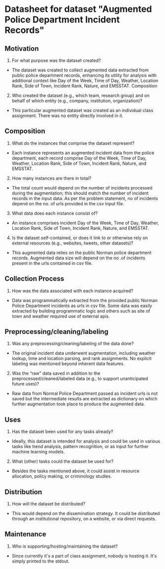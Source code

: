 # Datasheet for dataset "Augmented Police Department Incident Records"

## Motivation

1. For what purpose was the dataset created?
- The dataset was created to collect augmented data extracted from public police department records, enhancing its utility for analysis with additional context like Day of the Week, Time of Day, Weather, Location Rank, Side of Town, Incident Rank, Nature, and EMSSTAT.
Composition

2. Who created the dataset (e.g., which team, research group) and on behalf of which entity (e.g., company, institution, organization)?
- This particular augmented dataset was created as an individual class assignment. There was no entity directly involved in it.

## Composition

1. What do the instances that comprise the dataset represent?
- Each instance represents an augmented incident data from the police department, each record comprise Day of the Week, Time of Day, Weather, Location Rank, Side of Town, Incident Rank, Nature, and EMSSTAT.

2. How many instances are there in total?
- The total count would depend on the number of incidents processed during the augmentation; this should match the number of incident records in the input data. As per the problem statement, no of incidents depend on the no. of urls provided in the csv input file.

3. What data does each instance consist of?
- An instance comprises incident Day of the Week, Time of Day, Weather, Location Rank, Side of Town, Incident Rank, Nature, and EMSSTAT.

4. Is the dataset self-contained, or does it link to or otherwise rely on external resources (e.g., websites, tweets, other datasets)?
- This augmented data relies on the public Norman police department records. Augmented data size will depend on the no .of incidents present in the urls contained in csv file.

## Collection Process

1. How was the data associated with each instance acquired?
- Data was programmatically extracted from the provided public Norman Police Department incidents as urls in csv file. Some data was easily extracted by building programmatic logic and others such as site of town and weather required use of external apis.

## Preprocessing/cleaning/labeling

1. Was any preprocessing/cleaning/labeling of the data done?
- The original incident data underwent augmentation, including weather lookup, time and location parsing, and rank assignments. No explicit labeling was mentioned beyond inherent data features.

2. Was the “raw” data saved in addition to the preprocessed/cleaned/labeled data (e.g., to support unanticipated future uses)?
- Raw data from Normal Police Department passed as incident urls is not saved but the intermediate results are extracted as dictionary on which further augmentation took place to produce the augmented data.

## Uses

1. Has the dataset been used for any tasks already?
- Ideally, this dataset is intended for analysis and could be used in various tasks like trend analysis, pattern recognition, or as input for further machine learning models.

2. What (other) tasks could the dataset be used for?
- Besides the tasks mentioned above, it could assist in resource allocation, policy making, or criminology studies.

## Distribution

1. How will the dataset be distributed?
- This would depend on the dissemination strategy. It could be distributed through an institutional repository, on a website, or via direct requests.

## Maintenance

1. Who is supporting/hosting/maintaining the dataset?
- Since currently it's a part of class assignment, nobody is hosting it. It's simply printed to the stdout.
